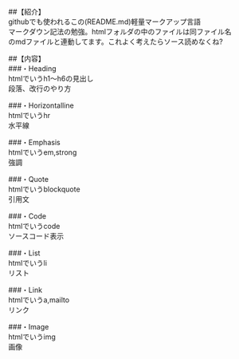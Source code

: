 ##【紹介】  
githubでも使われるこの(README.md)軽量マークアップ言語  
マークダウン記法の勉強。htmlフォルダの中のファイルは同ファイル名  
のmdファイルと連動してます。これよく考えたらソース読めなくね?  

##【内容】  
###・Heading  
htmlでいうh1～h6の見出し  
段落、改行のやり方

###・Horizontalline  
htmlでいうhr  
水平線

###・Emphasis  
htmlでいうem,strong  
強調

###・Quote  
htmlでいうblockquote  
引用文

###・Code  
htmlでいうcode  
ソースコード表示

###・List  
htmlでいうli  
リスト

###・Link  
htmlでいうa,mailto  
リンク

###・Image  
htmlでいうimg  
画像

